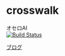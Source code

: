 # crosswalk
オセロAI  
[![Build Status](https://travis-ci.org/odanado/crosswalk.svg?branch=master)](https://travis-ci.org/odanado/crosswalk)

[ブログ](http://odan3240.hatenablog.com/entry/2015/12/14/233206)  

